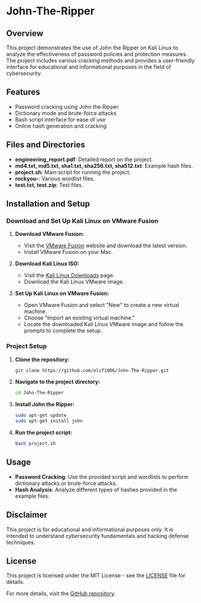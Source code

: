 # John-The-Ripper





## Overview
This project demonstrates the use of John the Ripper on Kali Linux to analyze the effectiveness of password policies and protection measures. The project includes various cracking methods and provides a user-friendly interface for educational and informational purposes in the field of cybersecurity.

## Features
- Password cracking using John the Ripper
- Dictionary mode and brute-force attacks
- Bash script interface for ease of use
- Online hash generation and cracking

## Files and Directories
- **engineering_report.pdf**: Detailed report on the project.
- **md4.txt, md5.txt, sha1.txt, sha256.txt, sha512.txt**: Example hash files.
- **project.sh**: Main script for running the project.
- **rockyou-**: Various wordlist files.
- **test.txt, test.zip**: Test files.

## Installation and Setup

### Download and Set Up Kali Linux on VMware Fusion
1. **Download VMware Fusion:**
    - Visit the [VMware Fusion](https://www.vmware.com/products/fusion.html) website and download the latest version.
    - Install VMware Fusion on your Mac.

2. **Download Kali Linux ISO:**
    - Visit the [Kali Linux Downloads](https://www.kali.org/get-kali/#kali-virtual-machines) page.
    - Download the Kali Linux VMware image.

3. **Set Up Kali Linux on VMware Fusion:**
    - Open VMware Fusion and select "New" to create a new virtual machine.
    - Choose "Import an existing virtual machine."
    - Locate the downloaded Kali Linux VMware image and follow the prompts to complete the setup.

### Project Setup
1. **Clone the repository:**
    ```sh
    git clone https://github.com/elif1906/John-The-Ripper.git
    ```
2. **Navigate to the project directory:**
    ```sh
    cd John-The-Ripper
    ```
3. **Install John the Ripper:**
    ```sh
    sudo apt-get update
    sudo apt-get install john
    ```
4. **Run the project script:**
    ```sh
    bash project.sh
    ```

## Usage
- **Password Cracking**: Use the provided script and wordlists to perform dictionary attacks or brute-force attacks.
- **Hash Analysis**: Analyze different types of hashes provided in the example files.

## Disclaimer
This project is for educational and informational purposes only. It is intended to understand cybersecurity fundamentals and hacking defense techniques.

## License
This project is licensed under the MIT License - see the [LICENSE](LICENSE) file for details.

For more details, visit the [GitHub repository](https://github.com/elif1906/John-The-Ripper).
